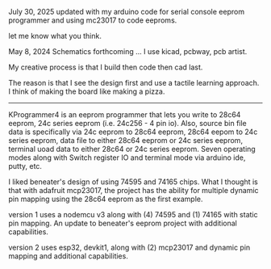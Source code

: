 July 30, 2025
updated with my arduino code for serial console eeprom programmer and using mc23017 to code eeproms.

let me know what you think.


May 8, 2024
Schematics forthcoming ...
I use kicad, pcbway, pcb artist.

My creative process is that I build then code then cad last.

The reason is that I see the design first and use a tactile learning approach. I think of making the board like making a pizza.

------------------------------------
KProgrammer4 is an eeprom programmer that lets you write to 28c64 eeprom, 24c series eeprom (i.e. 24c256 - 4 pin io). Also, source bin file data is specifically via 24c eeprom to 28c64 eeprom, 28c64 eepom to 24c series eeprom, data file to either 28c64 eeprom or 24c series eeprom, terminal uoad data to either 28c64 or 24c series eeprom. Seven operating modes along with Switch register IO and terminal mode via arduino ide, putty, etc.

I liked beneater's design of using 74595 and 74165 chips. What I thought is that with adafruit mcp23017, the project has the ability for multiple dynamic pin mapping using the 28c64 eeprom as the first example.

version 1 uses a nodemcu v3 along with (4) 74595 and (1) 74165 with static pin mapping. An update to beneater's eeprom project with additional capabilities.

version 2 uses esp32, devkit1, along with (2) mcp23017 and dynamic pin mapping and additional capabilities.
